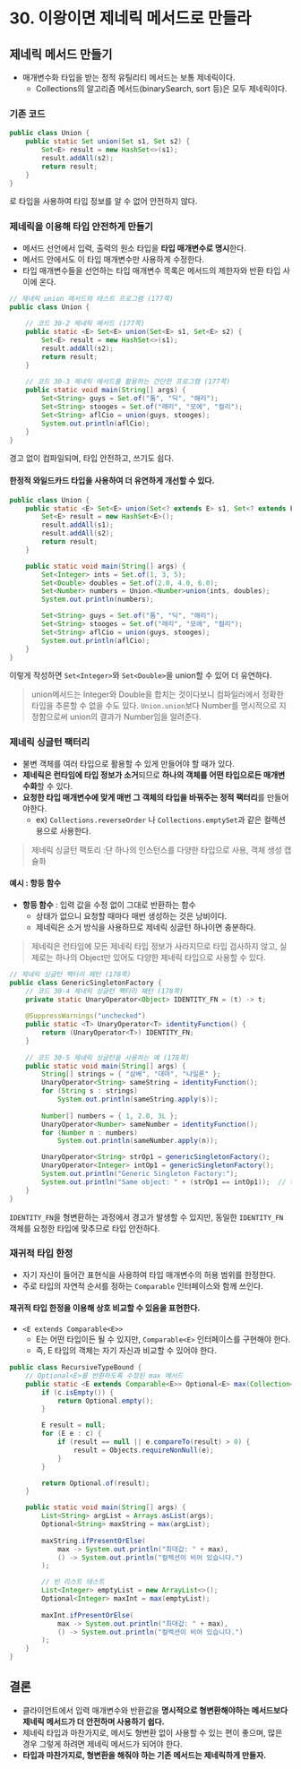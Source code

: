 # 30. 이왕이면 제네릭 메서드로 만들라
## 제네릭 메서드 만들기
- 매개변수화 타입을 받는 정적 유틸리티 메서드는 보통 제네릭이다.
    - Collections의 알고리즘 메서드(binarySearch, sort 등)은 모두 제네릭이다.

### 기존 코드
```java
public class Union {  
    public static Set union(Set s1, Set s2) {  
        Set<E> result = new HashSet<>(s1);  
        result.addAll(s2);  
        return result;  
    }  
}
```
로 타입을 사용하여 타입 정보를 알 수 없어 안전하지 않다.

### 제네릭을 이용해 타입 안전하게 만들기
- 메서드 선언에서 입력, 출력의 원소 타입을 **타입 매개변수로 명시**한다.
- 메서드 안에서도 이 타입 매개변수만 사용하게 수정한다.
- 타입 매개변수들을 선언하는 타입 매개변수 목록은 메서드의 제한자와 반환 타입 사이에 온다.
```java
// 제네릭 union 메서드와 테스트 프로그램 (177쪽)  
public class Union {  
  
    // 코드 30-2 제네릭 메서드 (177쪽)  
    public static <E> Set<E> union(Set<E> s1, Set<E> s2) {  
        Set<E> result = new HashSet<>(s1);  
        result.addAll(s2);  
        return result;  
    }  
  
    // 코드 30-3 제네릭 메서드를 활용하는 간단한 프로그램 (177쪽)  
    public static void main(String[] args) {  
        Set<String> guys = Set.of("톰", "딕", "해리");  
        Set<String> stooges = Set.of("래리", "모에", "컬리");  
        Set<String> aflCio = union(guys, stooges);  
        System.out.println(aflCio);  
    }  
}
```
경고 없이 컴파일되며, 타입 안전하고, 쓰기도 쉽다.

#### 한정적 와일드카드 타입을 사용하여 더 유연하게 개선할 수 있다.
```java
public class Union {
    public static <E> Set<E> union(Set<? extends E> s1, Set<? extends E> s2) {
        Set<E> result = new HashSet<E>();
        result.addAll(s1);
        result.addAll(s2);
        return result;
    }

    public static void main(String[] args) {
        Set<Integer> ints = Set.of(1, 3, 5);
        Set<Double> doubles = Set.of(2.0, 4.0, 6.0);
        Set<Number> numbers = Union.<Number>union(ints, doubles);
        System.out.println(numbers);

        Set<String> guys = Set.of("톰", "딕", "해리");
        Set<String> stooges = Set.of("래리", "모에", "컬리");
        Set<String> aflCio = union(guys, stooges);
        System.out.println(aflCio);
    }
}
```
이렇게 작성하면 `Set<Integer>`와 `Set<Double>`을 union할 수 있어 더 유연하다.
> union메서드는 Integer와 Double을 합치는 것이다보니 컴파일러에서 정확한 타입을 추론할 수 없을 수도 있다.
> `Union.union`보다 Number를 명시적으로 지정함으로써 union의 결과가 Number임을 알려준다.

### 제네릭 싱글턴 팩터리
- 불변 객체를 여러 타입으로 활용할 수 있게 만들어야 할 때가 있다.
- **제네릭은 런타임에 타입 정보가 소거**되므로 **하나의 객체를 어떤 타입으로든 매개변수화**할 수 있다.
- **요청한 타입 매개변수에 맞게 매번 그 객체의 타입을 바꿔주는 정적 팩터리**를 만들어야한다.
    - ex) `Collections.reverseOrder` 나 `Collections.emptySet`과 같은 컬렉션 용으로 사용한다.
> 제네릭 싱글턴 팩토리 :단 하나의 인스턴스를 다양한 타입으로 사용, 객체 생성 캡슐화

#### 예시 : 항등 함수
- **항등 함수** : 입력 값을 수정 없이 그대로 반환하는 함수
    - 상태가 없으니 요청할 때마다 매번 생성하는 것은 낭비이다.
    - 제네릭은 소거 방식을 사용하므로 제네릭 싱글턴 하나이면 충분하다.
> 제네릭은 런타임에 모든 제네릭 타입 정보가 사라지므로 타입 검사하지 않고, 실제로는 하나의 Object만 있어도 다양한 제네릭 타입으로 사용할 수 있다.
```java
// 제네릭 싱글턴 팩터리 패턴 (178쪽)  
public class GenericSingletonFactory {  
    // 코드 30-4 제네릭 싱글턴 팩터리 패턴 (178쪽)  
    private static UnaryOperator<Object> IDENTITY_FN = (t) -> t;  
  
    @SuppressWarnings("unchecked")  
    public static <T> UnaryOperator<T> identityFunction() {  
        return (UnaryOperator<T>) IDENTITY_FN;  
    }  
  
    // 코드 30-5 제네릭 싱글턴을 사용하는 예 (178쪽)  
    public static void main(String[] args) {  
        String[] strings = { "삼베", "대마", "나일론" };  
        UnaryOperator<String> sameString = identityFunction();  
        for (String s : strings)  
            System.out.println(sameString.apply(s));  
  
        Number[] numbers = { 1, 2.0, 3L };  
        UnaryOperator<Number> sameNumber = identityFunction();  
        for (Number n : numbers)  
            System.out.println(sameNumber.apply(n));  

		UnaryOperator<String> strOp1 = genericSingletonFactory();
        UnaryOperator<Integer> intOp1 = genericSingletonFactory();
        System.out.println("Generic Singleton Factory:");
        System.out.println("Same object: " + (strOp1 == intOp1));  // true
    }  
}
```
`IDENTITY_FN`을 형변환하는 과정에서 경고가 발생할 수 있지만, 동일한 `IDENTITY_FN` 객체를 요청한 타입에 맞추므로 타입 안전하다.

### 재귀적 타입 한정
- 자기 자신이 들어간 표현식을 사용하여 타입 매개변수의 허용 범위를 한정한다.
- 주로 타입의 자연적 순서를 정하는 `Comparable` 인터페이스와 함께 쓰인다.

#### 재귀적 타입 한정을 이용해 상호 비교할 수 있음을 표현한다.
-  `<E extends Comparable<E>>`
    - E는 어떤 타입이든 될 수 있지만, `Comparable<E>` 인터페이스를 구현해야 한다.
    - 즉, E 타입의 객체는 자기 자신과 비교할 수 있어야 한다.
```java
public class RecursiveTypeBound {
    // Optional<E>를 반환하도록 수정된 max 메서드
    public static <E extends Comparable<E>> Optional<E> max(Collection<E> c) {
        if (c.isEmpty()) {
            return Optional.empty();
        }

        E result = null;
        for (E e : c) {
            if (result == null || e.compareTo(result) > 0) {
                result = Objects.requireNonNull(e);
            }
        }

        return Optional.of(result);
    }

    public static void main(String[] args) {
        List<String> argList = Arrays.asList(args);
        Optional<String> maxString = max(argList);
        
        maxString.ifPresentOrElse(
            max -> System.out.println("최대값: " + max),
            () -> System.out.println("컬렉션이 비어 있습니다.")
        );

        // 빈 리스트 테스트
        List<Integer> emptyList = new ArrayList<>();
        Optional<Integer> maxInt = max(emptyList);
        
        maxInt.ifPresentOrElse(
            max -> System.out.println("최대값: " + max),
            () -> System.out.println("컬렉션이 비어 있습니다.")
        );
    }
}
```


## 결론
- 클라이언트에서 입력 매개변수와 반환값을 **명시적으로 형변환해야하는 메서드보다 제네릭 메서드가 더 안전하며 사용하기 쉽다.**
- 제네릭 타입과 마찬가지로, 메서도 형변환 없이 사용할 수 있는 편이 좋으며, 많은 경우 그렇게 하려면 제네릭 메서드가 되어야 한다.
- **타입과 마찬가지로, 형변환을 해줘야 하는 기존 메서드는 제네릭하게 만들자.**

